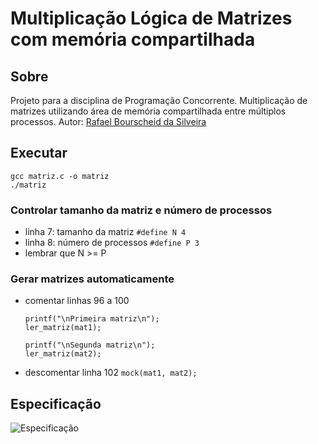 # Multiplicação Lógica de Matrizes com memória compartilhada

## Sobre
Projeto para a disciplina de Programação Concorrente.
Multiplicação de matrizes utilizando área de memória compartilhada entre múltiplos processos.
Autor: [Rafael Bourscheid da Silveira](https://github.com/bsrafael/shm-logic-matrix-multiplication)

## Executar
```
gcc matriz.c -o matriz
./matriz
```

### Controlar tamanho da matriz e número de processos
- linha 7: tamanho da matriz
  ```#define N 4```
- linha 8: número de processos
  ```#define P 3```
- lembrar que N >= P

### Gerar matrizes automaticamente
- comentar linhas 96 a 100
    ```
    printf("\nPrimeira matriz\n");
    ler_matriz(mat1);

    printf("\nSegunda matriz\n");
    ler_matriz(mat2);
    ```
- descomentar linha 102
    ```mock(mat1, mat2);```

## Especificação
![Especificação](especificacao.png)
